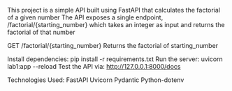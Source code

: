 This project is a simple API built using FastAPI that calculates the factorial of a given number
The API exposes a single endpoint, /factorial/{starting_number} which takes an integer as input and returns the factorial of that number

GET /factorial/{starting_number}
Returns the factorial of starting_number

Install dependencies: pip install -r requirements.txt
Run the server: uvicorn lab1:app --reload
Test the API via: http://127.0.0.1:8000/docs

Technologies Used:
FastAPI
Uvicorn
Pydantic
Python-dotenv

